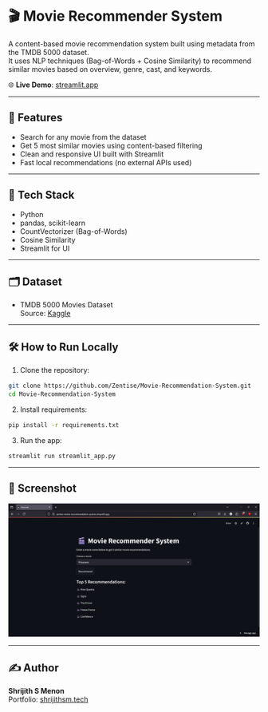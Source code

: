 
# 🎬 Movie Recommender System

A content-based movie recommendation system built using metadata from the TMDB 5000 dataset.  
It uses NLP techniques (Bag-of-Words + Cosine Similarity) to recommend similar movies based on overview, genre, cast, and keywords.

🌐 **Live Demo**: [streamlit.app](https://zentise-movie-recommendation-system.streamlit.app/)

---

## 🚀 Features

- Search for any movie from the dataset
- Get 5 most similar movies using content-based filtering
- Clean and responsive UI built with Streamlit
- Fast local recommendations (no external APIs used)

---

## 🧠 Tech Stack

- Python 
- pandas, scikit-learn
- CountVectorizer (Bag-of-Words)
- Cosine Similarity
- Streamlit for UI

---

## 🗂 Dataset

- TMDB 5000 Movies Dataset  
  Source: [Kaggle](https://www.kaggle.com/datasets/tmdb/tmdb-movie-metadata)

---

## 🛠 How to Run Locally

1. Clone the repository:
```bash
git clone https://github.com/Zentise/Movie-Recommendation-System.git
cd Movie-Recommendation-System
```

2. Install requirements:
```bash
pip install -r requirements.txt
```

3. Run the app:
```bash
streamlit run streamlit_app.py
```

---

## 📸 Screenshot

![Movie Recommender Screenshot](image.png)

---

## ✍️ Author

**Shrijith S Menon**  
Portfolio: [shrijithsm.tech](https://shrijithsm.tech)
